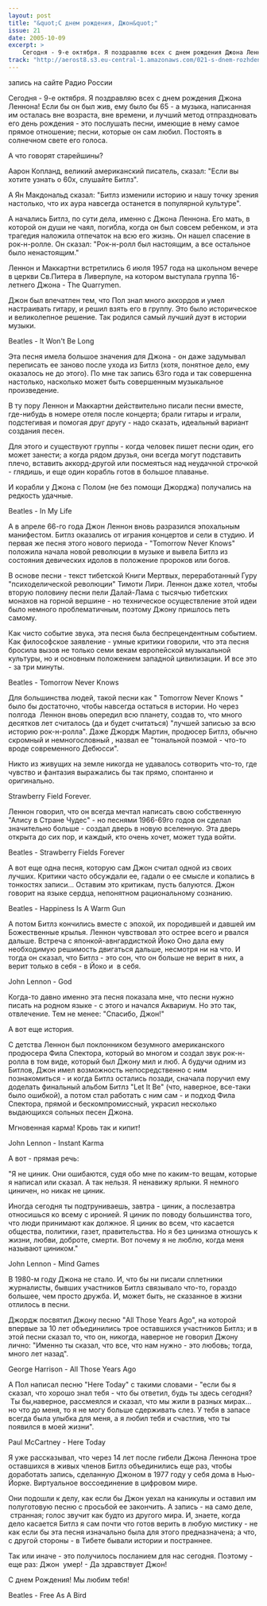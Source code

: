 ```yaml
---
layout: post
title: "&quot;С днем рождения, Джон&quot;"
issue: 21
date: 2005-10-09
excerpt: >
    Сегодня - 9-е октября. Я поздравляю всех с днем рождения Джона Леннона! Если бы он был жив, ему было бы 65 - а музыка, написанная им осталась вне возраста, вне времени, и лучший метод отпраздновать его день рождения - это послушать песни, имеющие в нему самое прямое отношение; песни, которые он сам любил. Постоять в солнечном свете его голоса.
track: "http://aerost8.s3.eu-central-1.amazonaws.com/021-s-dnem-rozhdenija-dzhon.mp3"
---
```


запись на сайте Радио России

Сегодня - 9-е октября. Я поздравляю всех с днем рождения Джона Леннона! Если бы он был жив, ему было бы 65 - а музыка, написанная им осталась вне возраста, вне времени, и лучший метод отпраздновать его день рождения - это послушать песни, имеющие в нему самое прямое отношение; песни, которые он сам любил. Постоять в солнечном свете его голоса.

А что говорят старейшины?

Аарон Копланд, великий американский писатель, сказал: "Если вы хотите узнать о 60х, слушайте Битлз".

А Ян Макдональд сказал: "Битлз изменили историю и нашу точку зрения настолько, что их аура навсегда останется в популярной культуре".

А начались Битлз, по сути дела, именно с Джона Леннона. Его мать, в которой он души не чаял, погибла, когда он был совсем ребенком, и эта трагедия наложила отпечаток на всю его жизнь. Он нашел спасение в рок-н-ролле. Он сказал: "Рок-н-ролл был настоящим, а все остальное было ненастоящим."

Леннон и Маккартни встретились 6 июля 1957 года на школьном вечере в церкви Св.Питера в Ливерпуле, на котором выступала группа 16-летнего Джона - The Quarrymen.

Джон был впечатлен тем, что Пол знал много аккордов и умел настраивать гитару, и решил взять его в группу. Это было историческое и великолепное решение. Так родился самый лучший дуэт в истории музыки.

Beatles - It Won't Be Long

Эта песня имела большое значения для Джона - он даже задумывал переписать ее заново после ухода из Битлз (хотя, понятное дело, ему оказалось не до этого). По мне так запись 63го года и так совершенна настолько, насколько может быть совершенным музыкальное произведение.

В ту пору Леннон и Маккартни действительно писали песни вместе, где-нибудь в номере отеля после концерта; брали гитары и играли, подстегивая и помогая друг другу - надо сказать, идеальный вариант создания песен.

Для этого и существуют группы - когда человек пишет песни один, его может занести; а когда рядом друзья, они всегда могут подставить плечо, вставить аккорд-другой или посмеяться над неудачной строчкой - глядишь, и еще один корабль готов в большое плаванье.

И корабли у Джона с Полом (не без помощи Джорджа) получались на редкость удачные.

Beatles - In My Life

А в апреле 66-го года Джон Леннон вновь разразился эпохальным манифестом. Битлз оказались от играния концертов и сели в студию. И первая же песня этого нового периода - "Tomorrow Never Knows" положила начала новой революции в музыке и вывела Битлз из состояния девических идолов в положение пророков или богов.

В основе песни - текст тибетской Книги Мертвых, переработанный Гуру "психоделической революции" Тимоти Лири. Леннон даже хотел, чтобы вторую половину песни пели Далай-Лама с тысячью тибетских монахов на горной вершине - но техническое осуществление этой идеи было немного проблематичным, поэтому Джону пришлось петь самому.

Как чисто событие звука, эта песня была беспрецендентным событием. Как философское заявление - умные критики говорили, что эта песня бросила вызов не только семи векам европейской музыкальной культуры, но и основным положением западной цивилизации. И все это - за три минуты.

Beatles - Tomorrow Never Knows

Для большинства людей, такой песни как " Tomorrow Never Knows " было бы достаточно, чтобы навсегда остаться в истории. Но через полгода  Леннон вновь опередил всю планету, создав то, что много десятков лет считалось (да и будет считаться) "лучшей записью за всю историю рок-н-ролла". Даже Джордж Мартин, продюсер Битлз, обычно скромный и немногословный , назвал ее "тональной поэмой - что-то вроде современного Дебюсси".

Никто из живущих на земле никогда не удавалось сотворить что-то, где чувство и фантазия выражались бы так прямо, спонтанно и оригинально.

Strawberry Field Forever.

Леннон говорил, что он всегда мечтал написать свою собственную "Алису в Стране Чудес" - но песнями 1966-69го годов он сделал значительно больше - создал дверь в новую вселенную. Эта дверь открыта до сих пор, и каждый, кто очень хочет, может туда войти.

Beatles - Strawberry Fields Forever

А вот еще одна песня, которую сам Джон считал одной из своих лучших. Критики часто обсуждали ее, гадали о ее смысле и копались в тонкостях записи... Оставим это критикам, пусть балуются. Джон говорит на языке сердца, непонятном рациональному сознанию.

Beatles - Happiness Is A Warm Gun

А потом Битлз кончились вместе с эпохой, их породившей и давшей им Божественные крылья. Леннон чувствовал это острее всего и рвался дальше. Встреча с японкой-авнгардисткой Йоко Оно дала ему необходимую решимость двигаться дальше, несмотря ни на что. И тогда он сказал, что Битлз - это сон, что он больше не верит в них, а верит только в себя - в Йоко и  в себя.

John Lennon - God

Когда-то давно именно эта песня показала мне, что песни нужно писать на родном языке - с этого и начался Аквариум. Но это так, отвлечение. Тем не менее: "Спасибо, Джон!"

А вот еще история.

С детства Леннон был поклонником безумного американского продюсера Фила Спектора, который во многом и создал звук рок-н-ролла в том виде, который был Джону мил и люб. А будучи одним из Битлов, Джон имел возможность непосредственно с ним познакомиться - и когда Битлз остались позади, сначала поручил ему доделать финальный альбом Битлз "Let It Be" (что, наверное, все-таки было ошибкой), а потом стал работать с ним сам - и подход Фила Спектора, прямой и бескомпромиссный, украсил несколько выдающихся сольных песен Джона.

Мгновенная карма! Кровь так и кипит!

John Lennon - Instant Karma

А вот - прямая речь:

"Я не циник. Они ошибаются, судя обо мне по каким-то вещам, которые я написал или сказал. А так нельзя. Я ненавижу ярлыки. Я немного циничен, но никак не циник.

Иногда сегодня ты подтруниваешь, завтра - циник, а послезавтра относишься ко всему с иронией. Я циник по поводу большинства того, что люди принимают как должное. Я циник во всем, что касается общества, политики, газет, правительства. Но я без цинизма отношусь к жизни, любви, доброте, смерти. Вот почему я не люблю, когда меня называют циником."

John Lennon - Mind Games

В 1980-м году Джона не стало. И, что бы ни писали сплетники журналисты, бывших участников Битлз связывало что-то, гораздо большее, чем просто дружба. И, может быть, не сказанное в жизни отлилось в песни.

Джордж посвятил Джону песню "All Those Years Ago", на которой впервые за 10 лет объединились трое оставшихся участников Битлз; и в этой песни сказал то, что он, никогда, наверное не говорил Джону лично: "Именно ты сказал, что все, что нам нужно - это любовь; тогда, много лет назад".

George Harrison - All Those Years Ago

А Пол написал песню "Here Today" с такими словами - "если бы я сказал, что хорошо знал тебя - что бы ответил, будь ты здесь сегодня?  Ты бы,наверное, рассмеялся и сказал, что мы жили в разных мирах... но что до меня, то я не могу больше сдерживать слез. У тебя в запасе всегда была улыбка для меня, а я любил тебя и счастлив, что ты появился в моей жизни".

Paul McCartney - Here Today

Я уже рассказывал, что через 14 лет после гибели Джона Леннона трое оставшихся в живых членов Битлз объединились еще раз, чтобы доработать запись, сделанную Джоном в 1977 году у себя дома в Нью-Йорке. Виртуальное воссоединение в цифровом мире.

Они подошли к делу, как если бы Джон уехал на каникулы и оставил им полуготовую песню с просьбой ее закончить. А запись - на само деле,  странная; голос звучит как будто из другого мира. И, знаете, когда дело касается Битлз я сам почти что готов верить в любую мистику - не как если бы эта песня изначально была для этого предназначена; а что, с другой стороны - в Тибете бывали истории и постраннее.

Так или иначе - это получилось посланием для нас сегодня. Поэтому - еще раз: Джон  умер! - Да здравствует Джон!

С днем Рождения! Мы любим тебя!

Beatles - Free As A Bird
